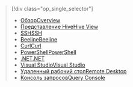 > [!div class="op_single_selector"]
> * [<span data-ttu-id="d38c8-101">Обзор</span><span class="sxs-lookup"><span data-stu-id="d38c8-101">Overview</span></span>](../articles/hdinsight/hdinsight-use-hive.md)
> * [<span data-ttu-id="d38c8-102">Представление Hive</span><span class="sxs-lookup"><span data-stu-id="d38c8-102">Hive View</span></span>](../articles/hdinsight/hdinsight-hadoop-use-hive-ambari-view.md)
> * [<span data-ttu-id="d38c8-103">SSH</span><span class="sxs-lookup"><span data-stu-id="d38c8-103">SSH</span></span>](../articles/hdinsight/hdinsight-hadoop-use-hive-ssh.md)
> * [<span data-ttu-id="d38c8-104">Beeline</span><span class="sxs-lookup"><span data-stu-id="d38c8-104">Beeline</span></span>](../articles/hdinsight/hdinsight-hadoop-use-hive-beeline.md)
> * [<span data-ttu-id="d38c8-105">Curl</span><span class="sxs-lookup"><span data-stu-id="d38c8-105">Curl</span></span>](../articles/hdinsight/hdinsight-hadoop-use-hive-curl.md)
> * [<span data-ttu-id="d38c8-106">PowerShell</span><span class="sxs-lookup"><span data-stu-id="d38c8-106">PowerShell</span></span>](../articles/hdinsight/hdinsight-hadoop-use-hive-powershell.md)
> * [<span data-ttu-id="d38c8-107">.NET</span><span class="sxs-lookup"><span data-stu-id="d38c8-107">.NET</span></span>](../articles/hdinsight/hdinsight-hadoop-use-hive-dotnet-sdk.md)
> * [<span data-ttu-id="d38c8-108">Visual Studio</span><span class="sxs-lookup"><span data-stu-id="d38c8-108">Visual Studio</span></span>](../articles/hdinsight/hdinsight-hadoop-use-hive-visual-studio.md)
> * [<span data-ttu-id="d38c8-109">Удаленный рабочий стол</span><span class="sxs-lookup"><span data-stu-id="d38c8-109">Remote Desktop</span></span>](../articles/hdinsight/hdinsight-hadoop-use-hive-remote-desktop.md)
> * [<span data-ttu-id="d38c8-110">Консоль запросов</span><span class="sxs-lookup"><span data-stu-id="d38c8-110">Query Console</span></span>](../articles/hdinsight/hdinsight-hadoop-use-hive-query-console.md)
> 
> 

